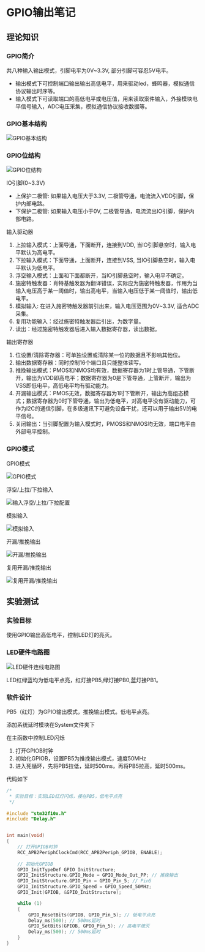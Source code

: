 # GPIO输出笔记

## 理论知识

### GPIO简介

共八种输入输出模式，引脚电平为0V~3.3V, 部分引脚可容忍5V电平。

- 输出模式下可控制端口输出输出高低电平，用来驱动led，蜂鸣器，模拟通信协议输出时序等。
- 输入模式下可读取端口的高低电平或电压值，用来读取案件输入，外接模块电平信号输入，ADC电压采集，模拟通信协议接收数据等。
### GPIO基本结构

![GPIO基本结构](https://raw.githubusercontent.com/See-YouL/PicGoFhotos/master/20250415221259703.png)

### GPIO位结构

![GPIO位结构](https://raw.githubusercontent.com/See-YouL/PicGoFhotos/master/20250415221528161.png)

IO引脚(0~3.3V)

- 上保护二极管: 如果输入电压大于3.3V, 二极管导通，电流流入VDD引脚，保护内部电路。
- 下保护二极管: 如果输入电压小于0V, 二极管导通，电流流出IO引脚，保护内部电路。

输入驱动器

1. 上拉输入模式：上面导通，下面断开，连接到VDD, 当IO引脚悬空时，输入电平默认为高电平。
2. 下拉输入模式：下面导通，上面断开，连接到VSS, 当IO引脚悬空时，输入电平默认为低电平。
3. 浮空输入模式：上面和下面都断开，当IO引脚悬空时，输入电平不确定。
4. 施密特触发器：肖特基触发器为翻译错误，实际应为施密特触发器，作用为当输入电压高于某一阈值时，输出高电平，当输入电压低于某一阈值时，输出低电平。
5. 模拟输入: 在进入施密特触发器前引出来，输入电压范围为0V~3.3V, 适合ADC采集。
6. 复用功能输入：经过施密特触发器后引出，为数字量。
7. 读出：经过施密特触发器后进入输入数据寄存器，读出数据。

输出寄存器

1. 位设置/清除寄存器：可单独设置或清除某一位的数据且不影响其他位。
2. 输出数据寄存器：同时控制16个端口且只能整体读写。
3. 推挽输出模式：PMOS和NMOS均有效，数据寄存器为1时上管导通，下管断开，输出为VDD即高电平；数据寄存器为0是下管导通，上管断开，输出为VSS即低电平，高低电平均有驱动能力。
4. 开漏输出模式：PMOS无效，数据寄存器为1时下管断开，输出为高组态模式；数据寄存器为0时下管导通，输出为低电平，对高电平没有驱动能力，可作为I2C的通信引脚，在多级通讯下可避免设备干扰，还可以用于输出5V的电平信号。
5. 关闭输出：当引脚配置为输入模式时，PMOSS和NMOS均无效，端口电平由外部电平控制。

### GPIO模式

GPIO模式

![GPIO模式](https://raw.githubusercontent.com/See-YouL/PicGoFhotos/master/20250415233712806.png)

浮空/上拉/下拉输入

![输入浮空/上拉/下拉配置](https://raw.githubusercontent.com/See-YouL/PicGoFhotos/master/20250415233836743.png)

模拟输入

![模拟输入](https://raw.githubusercontent.com/See-YouL/PicGoFhotos/master/20250415234242718.png)

开漏/推挽输出

![开漏/推挽输出](https://raw.githubusercontent.com/See-YouL/PicGoFhotos/master/20250415234345490.png)

复用开漏/推挽输出

![复用开漏/推挽输出](https://raw.githubusercontent.com/See-YouL/PicGoFhotos/master/20250415234440037.png)

## 实验测试

### 实验目标

使用GPIO输出高低电平，控制LED灯的亮灭。

### LED硬件电路图

![LED硬件连线电路图](https://raw.githubusercontent.com/See-YouL/PicGoFhotos/master/20250415235324570.png)

LED红绿蓝均为低电平点亮，红灯接PB5,绿灯接PB0,蓝灯接PB1。

### 软件设计

PB5（红灯）为GPIO输出模式，推挽输出模式。低电平点亮。

添加系统延时模块在System文件夹下

在主函数中控制LED闪烁

1. 打开GPIOB时钟
2. 初始化GPIOB，设置PB5为推挽输出模式，速度50MHz
3. 进入死循环，先将PB5拉低，延时500ms，再将PB5拉高，延时500ms。

代码如下

```c
/*
 * 实验目标：实现LED红灯闪烁，接在PB5，低电平点亮
 */
 
#include "stm32f10x.h"
#include "Delay.h"


int main(void)
{
	// 打开GPIOB时钟
	RCC_APB2PeriphClockCmd(RCC_APB2Periph_GPIOB, ENABLE); 
	
	// 初始化GPIOB
	GPIO_InitTypeDef GPIO_InitStructure;
	GPIO_InitStructure.GPIO_Mode = GPIO_Mode_Out_PP; // 推挽输出
	GPIO_InitStructure.GPIO_Pin = GPIO_Pin_5; // Pin5
	GPIO_InitStructure.GPIO_Speed = GPIO_Speed_50MHz;
	GPIO_Init(GPIOB, &GPIO_InitStructure);

	while (1)
	{
		GPIO_ResetBits(GPIOB, GPIO_Pin_5); // 低电平点亮
		Delay_ms(500); // 500ms延时
		GPIO_SetBits(GPIOB, GPIO_Pin_5); // 高电平熄灭
		Delay_ms(500); // 500ms延时
	}
}

```
